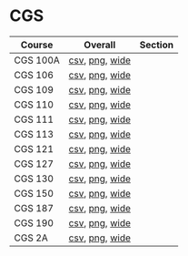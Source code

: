 # CGS

| Course | Overall | Section |
| ------ | ------- | ------- |
| CGS 100A | [csv](https://github.com/UCSD-Historical-Enrollment-Data/2023Fall/blob/main/overall/CGS%20100A.csv), [png](https://raw.githubusercontent.com/UCSD-Historical-Enrollment-Data/2023Fall/main/plot_overall/CGS%20100A.png), [wide](https://raw.githubusercontent.com/UCSD-Historical-Enrollment-Data/2023Fall/main/plot_overall_wide/CGS%20100A.png) |  |
| CGS 106 | [csv](https://github.com/UCSD-Historical-Enrollment-Data/2023Fall/blob/main/overall/CGS%20106.csv), [png](https://raw.githubusercontent.com/UCSD-Historical-Enrollment-Data/2023Fall/main/plot_overall/CGS%20106.png), [wide](https://raw.githubusercontent.com/UCSD-Historical-Enrollment-Data/2023Fall/main/plot_overall_wide/CGS%20106.png) |  |
| CGS 109 | [csv](https://github.com/UCSD-Historical-Enrollment-Data/2023Fall/blob/main/overall/CGS%20109.csv), [png](https://raw.githubusercontent.com/UCSD-Historical-Enrollment-Data/2023Fall/main/plot_overall/CGS%20109.png), [wide](https://raw.githubusercontent.com/UCSD-Historical-Enrollment-Data/2023Fall/main/plot_overall_wide/CGS%20109.png) |  |
| CGS 110 | [csv](https://github.com/UCSD-Historical-Enrollment-Data/2023Fall/blob/main/overall/CGS%20110.csv), [png](https://raw.githubusercontent.com/UCSD-Historical-Enrollment-Data/2023Fall/main/plot_overall/CGS%20110.png), [wide](https://raw.githubusercontent.com/UCSD-Historical-Enrollment-Data/2023Fall/main/plot_overall_wide/CGS%20110.png) |  |
| CGS 111 | [csv](https://github.com/UCSD-Historical-Enrollment-Data/2023Fall/blob/main/overall/CGS%20111.csv), [png](https://raw.githubusercontent.com/UCSD-Historical-Enrollment-Data/2023Fall/main/plot_overall/CGS%20111.png), [wide](https://raw.githubusercontent.com/UCSD-Historical-Enrollment-Data/2023Fall/main/plot_overall_wide/CGS%20111.png) |  |
| CGS 113 | [csv](https://github.com/UCSD-Historical-Enrollment-Data/2023Fall/blob/main/overall/CGS%20113.csv), [png](https://raw.githubusercontent.com/UCSD-Historical-Enrollment-Data/2023Fall/main/plot_overall/CGS%20113.png), [wide](https://raw.githubusercontent.com/UCSD-Historical-Enrollment-Data/2023Fall/main/plot_overall_wide/CGS%20113.png) |  |
| CGS 121 | [csv](https://github.com/UCSD-Historical-Enrollment-Data/2023Fall/blob/main/overall/CGS%20121.csv), [png](https://raw.githubusercontent.com/UCSD-Historical-Enrollment-Data/2023Fall/main/plot_overall/CGS%20121.png), [wide](https://raw.githubusercontent.com/UCSD-Historical-Enrollment-Data/2023Fall/main/plot_overall_wide/CGS%20121.png) |  |
| CGS 127 | [csv](https://github.com/UCSD-Historical-Enrollment-Data/2023Fall/blob/main/overall/CGS%20127.csv), [png](https://raw.githubusercontent.com/UCSD-Historical-Enrollment-Data/2023Fall/main/plot_overall/CGS%20127.png), [wide](https://raw.githubusercontent.com/UCSD-Historical-Enrollment-Data/2023Fall/main/plot_overall_wide/CGS%20127.png) |  |
| CGS 130 | [csv](https://github.com/UCSD-Historical-Enrollment-Data/2023Fall/blob/main/overall/CGS%20130.csv), [png](https://raw.githubusercontent.com/UCSD-Historical-Enrollment-Data/2023Fall/main/plot_overall/CGS%20130.png), [wide](https://raw.githubusercontent.com/UCSD-Historical-Enrollment-Data/2023Fall/main/plot_overall_wide/CGS%20130.png) |  |
| CGS 150 | [csv](https://github.com/UCSD-Historical-Enrollment-Data/2023Fall/blob/main/overall/CGS%20150.csv), [png](https://raw.githubusercontent.com/UCSD-Historical-Enrollment-Data/2023Fall/main/plot_overall/CGS%20150.png), [wide](https://raw.githubusercontent.com/UCSD-Historical-Enrollment-Data/2023Fall/main/plot_overall_wide/CGS%20150.png) |  |
| CGS 187 | [csv](https://github.com/UCSD-Historical-Enrollment-Data/2023Fall/blob/main/overall/CGS%20187.csv), [png](https://raw.githubusercontent.com/UCSD-Historical-Enrollment-Data/2023Fall/main/plot_overall/CGS%20187.png), [wide](https://raw.githubusercontent.com/UCSD-Historical-Enrollment-Data/2023Fall/main/plot_overall_wide/CGS%20187.png) |  |
| CGS 190 | [csv](https://github.com/UCSD-Historical-Enrollment-Data/2023Fall/blob/main/overall/CGS%20190.csv), [png](https://raw.githubusercontent.com/UCSD-Historical-Enrollment-Data/2023Fall/main/plot_overall/CGS%20190.png), [wide](https://raw.githubusercontent.com/UCSD-Historical-Enrollment-Data/2023Fall/main/plot_overall_wide/CGS%20190.png) |  |
| CGS 2A | [csv](https://github.com/UCSD-Historical-Enrollment-Data/2023Fall/blob/main/overall/CGS%202A.csv), [png](https://raw.githubusercontent.com/UCSD-Historical-Enrollment-Data/2023Fall/main/plot_overall/CGS%202A.png), [wide](https://raw.githubusercontent.com/UCSD-Historical-Enrollment-Data/2023Fall/main/plot_overall_wide/CGS%202A.png) |  |
